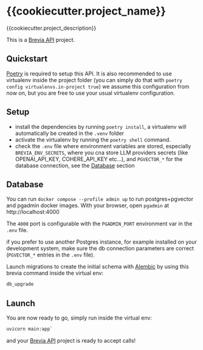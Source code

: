 # {{cookiecutter.project_name}}

{{cookiecutter.project_description}}

This is a [Brevia API](https://github.com/brevia-ai/brevia) project.

## Quickstart

[Poetry](https://python-poetry.org/docs/#installation) is required to setup this API. It is also recommended to use virtualenv inside the project folder (you can simply do that with `poetry config virtualenvs.in-project true`) we assume this configuration from now on, but you are free to use your usual virtualenv configuration.

## Setup

* install the dependencies by running `poetry install`, a virtualenv will automatically be created in the `.venv` folder
* activate the virtualenv by running the `poetry shell` command.
* check the `.env` file where environment variables are stored, especially `BREVIA_ENV_SECRETS`, where you cna store LLM providers secrets (like OPENAI_API_KEY, COHERE_API_KEY etc...), and `PGVECTOR_*` for the database connection, see the [Database](#database) section

## Database

You can run `docker compose --profile admin up` to run postgres+pgvector and pgadmin docker images. With your browser, open `pgadmin` at http://localhost:4000

The `4000` port is configurable with the `PGADMIN_PORT` environment var in the `.env` file.

if you prefer to use another Postgres instance, for example installed on your development system, make sure the db connection parameters are correct (`PGVECTOR_*` entries in the `.env` file).

Launch migrations to create the initial schema with [Alembic](https://alembic.sqlalchemy.org) by using this brevia command inside the virtual env:

```bash
db_upgrade
```

## Launch

You are now ready to go, simply run inside the virtual env:

```bash
uvicorn main:app`
```

and your [Brevia API](https://github.com/brevia-ai/brevia) project is ready to accept calls!
